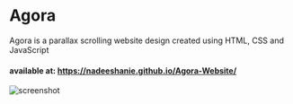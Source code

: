﻿# Agora

 Agora is a parallax scrolling website design created using HTML, CSS and JavaScript

#### available at: https://nadeeshanie.github.io/Agora-Website/
 
![screenshot](https://github.com/nadeeshanie/Agora-Website/assets/90096354/f3c6d5c4-bb84-4a9b-90e2-b968c960213b)

